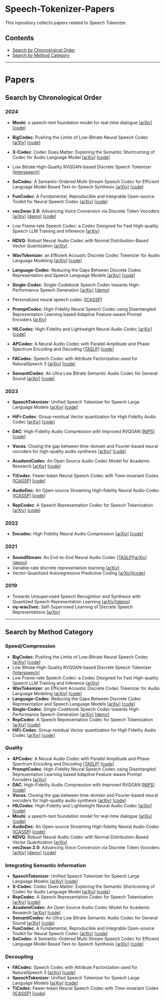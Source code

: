 # Speech-Tokenizer-Papers
This repository  collects papers related to Speech Tokenizer.

## Contents
+ [Search by Chronological Order](#jump1)
+ [Search by Method Category](#jump2)

--------------------------------------------------------------------------------------------------------------
# Papers
## <span id="jump1">Search by Chronological Order</span>
### 2024

-  **Moshi**: a speech-text foundation model for real-time dialogue [[arXiv](https://arxiv.org/pdf/2410.00037)] [[code](https://github.com/kyutai-labs/moshi)]


-  **BigCodec**: Pushing the Limits of Low-Bitrate  Neural Speech Codec [[arXiv](https://arxiv.org/pdf/2409.05377)] [[code](https://github.com/Aria-K-Alethia/BigCodec)]
-  **X-Codec**: Codec Does Matter: Exploring the Semantic Shortcoming of Codec for Audio Language Model [[arXiv](https://arxiv.org/pdf/2408.17175)] [[code](https://github.com/zhenye234/xcodec)]
-  Low Bitrate High-Quality RVQGAN-based Discrete Speech Tokenizer [[Interspeech](https://www.isca-archive.org/interspeech_2024/shechtman24_interspeech.html)]

-  **SoCodec**: A Semantic-Ordered Multi-Stream Speech Codec for Efficient Language Model Based Text-to-Speech Synthesis [[arXiv](https://arxiv.org/pdf/2409.00933)] [[code](https://github.com/hhguo/SoCodec)]

-  **FunCodec**: A Fundamental, Reproducible and Integrable Open-source Toolkit for Neural Speech Codec [[arXiv](https://arxiv.org/pdf/2309.07405)] [[code](https://github.com/modelscope/FunCodec)]

-  **vec2wav 2.0**: Advancing Voice Conversion via Discrete Token Vocoders [[arXiv](https://arxiv.org/pdf/2409.01995)] [[demo](https://cantabile-kwok.github.io/vec2wav2/)] [[code](https://github.com/cantabile-kwok/vec2wav2.0)]

-  Low Frame-rate Speech Codec: a Codec Designed for Fast High-quality Speech LLM Training and Inference [[arXiv](https://arxiv.org/pdf/2409.12117)]
-  **NDVQ**: Robust Neural Audio Codec with Normal Distribution-Based Vector Quantization [[arXiv](https://arxiv.org/pdf/2409.12717)]
-  **WavTokenizer**: an Efficient Acoustic Discrete Codec Tokenizer for Audio Language Modeling [[arXiv](https://arxiv.org/abs/2408.16532)] [[code](https://github.com/jishengpeng/WavTokenizer)]
-  **Language-Codec**: Reducing the Gaps Between Discrete Codec Representation and Speech Language Models [[arXiv](https://arxiv.org/pdf/2402.12208)] [[code](https://github.com/jishengpeng/languagecodec)]
-  **Single-Codec**: Single-Codebook Speech Codec towards High-Performance Speech Generation [[arXiv](https://arxiv.org/pdf/2406.07422)] [[demo](https://kkksuper.github.io/Single-Codec/)]
-  Personalized neural speech codec [[ICASSP](https://ieeexplore.ieee.org/abstract/document/10446067)]
-  **PromptCodec**: High-Fidelity Neural Speech Codec using Disentangled Representation Learning based Adaptive Feature-aware Prompt Encoders [[arXiv](https://arxiv.org/pdf/2404.02702)]
-  **HILCodec**: High-Fidelity and Lightweight Neural Audio Codec [[arXiv](https://arxiv.org/pdf/2405.04752)] [[code](https://github.com/aask1357/hilcodec)]
-  **APCodec**: A Neural Audio Codec with Parallel Amplitude and Phase Spectrum Encoding and Decoding [[TASLP](https://arxiv.org/abs/2402.10533)] [[code](https://github.com/YangAi520/APCodec)]
-  **FACodec**: Speech Codec with Attribute Factorization used for NaturalSpeech 3 [[arXiv](https://arxiv.org/pdf/2403.03100)] [[code](https://github.com/lifeiteng/naturalspeech3_facodec)]
- **SemantiCodec**: An Ultra Low Bitrate Semantic Audio Codec for General Sound [[arXiv](https://arxiv.org/abs/2405.00233)] [[code](https://github.com/haoheliu/SemantiCodec-inference)]

### 2023
-  **SpeechTokenizer**: Unified Speech Tokenizer for Speech Large Language Models  [[arXiv](https://arxiv.org/abs/2308.16692)] [[code](https://github.com/ZhangXInFD/SpeechTokenizer/)]

-  **HiFi-Codec**: Group-residual Vector quantization for High Fidelity Audio Codec [[arXiv](https://arxiv.org/abs/2305.02765)] [[code](https://github.com/yangdongchao/AcademiCodec)]
-  **DAC**: High-Fidelity Audio Compression with Improved RVQGAN  [[NIPS](https://arxiv.org/pdf/2306.06546)] [[code](https://github.com/descriptinc/descript-audio-codec)]
-  **Vocos**: Closing the gap between time-domain and Fourier-based neural vocoders for high-quality audio synthesis [[arXiv](https://arxiv.org/pdf/2306.00814.pdf)] [[code](https://github.com/gemelo-ai/vocos)]
-  **AcademiCodec**: An Open Source Audio Codec Model for Academic Research [[arXiv](https://arxiv.org/pdf/2305.02765.pdf)] [[code](https://github.com/yangdongchao/AcademiCodec)]
-  **TiCodec**: Fewer-token Neural Speech Codec with Time-invariant Codes [[ICASSP](https://arxiv.org/abs/2310.00014)] [[code](https://github.com/y-ren16/TiCodec)]
- **AudioDec**: An Open-source Streaming High-fidelity Neural Audio Codec [[ICASSP](https://ieeexplore.ieee.org/document/10096509)] [[code](https://github.com/facebookresearch/AudioDec)]
- **RepCodec**: A Speech Representation Codec for Speech Tokenization [[arXiv](https://arxiv.org/abs/2309.00169)] [[code](https://github.com/mct10/RepCodec)]


### 2022
-  **Encodec**: High Fidelity Neural Audio Compression [[arXiv](https://arxiv.org/abs/2210.13438)] [[code](https://github.com/facebookresearch/encodec)]


### 2021
- **SoundStream**: An End-to-End Neural Audio Codec  [[TASLP](https://ieeexplore.ieee.org/document/9625818)][[arXiv](https://arxiv.org/abs/2107.03312)][[demo](https://blog.research.google/2021/08/soundstream-end-to-end-neural-audio.html?m=1)] 
-  Variable-rate discrete representation learning [[arXiv](https://arxiv.org/abs/2103.06089)]
-  Vector-Quantized Autoregressive Predictive Coding [[arXiv](https://arxiv.org/abs/2005.08392)][[code](https://github.com/iamyuanchung/VQ-APC)]


### 2019
- Towards Unsupervised Speech Recognition and Synthesis with Quantized Speech Representation Learning [[arXiv](https://arxiv.org/abs/1910.12729)][[demo](https://ttaoretw.github.io/SeqRQ-AE/demo.html)]
- **vq-wav2vec**: Self-Supervised Learning of Discrete Speech Representations  [[arXiv](https://arxiv.org/abs/1910.05453)]

--------------------------------------------------------------------------------------------------------------
## <span id="jump2">Search by Method Category</span>
### Speed/Compression

-  **BigCodec**: Pushing the Limits of Low-Bitrate  Neural Speech Codec [[arXiv](https://arxiv.org/pdf/2409.05377)] [[code](https://github.com/Aria-K-Alethia/BigCodec)]
-  Low Bitrate High-Quality RVQGAN-based Discrete Speech Tokenizer [[Interspeech](https://www.isca-archive.org/interspeech_2024/shechtman24_interspeech.html)]
-  Low Frame-rate Speech Codec: a Codec Designed for Fast High-quality Speech LLM Training and Inference [[arXiv](https://arxiv.org/pdf/2409.12117)]
-  **WavTokenizer**: an Efficient Acoustic Discrete Codec Tokenizer for Audio Language Modeling [[arXiv](https://arxiv.org/abs/2408.16532)] [[code](https://github.com/jishengpeng/WavTokenizer)]
-  **Language-Codec**: Reducing the Gaps Between Discrete Codec Representation and Speech Language Models [[arXiv](https://arxiv.org/pdf/2402.12208)] [[code](https://github.com/jishengpeng/languagecodec)]
-  **Single-Codec**: Single-Codebook Speech Codec towards High-Performance Speech Generation [[arXiv](https://arxiv.org/pdf/2406.07422)] [[demo](https://kkksuper.github.io/Single-Codec/)]
-  **RepCodec**: A Speech Representation Codec for Speech Tokenization [[arXiv](https://arxiv.org/abs/2309.00169)] [[code](https://github.com/mct10/RepCodec)]
-  **HiFi-Codec**: Group-residual Vector quantization for High Fidelity Audio Codec [[arXiv](https://arxiv.org/abs/2305.02765)] [[code](https://github.com/yangdongchao/AcademiCodec)]



### Quality 
-  **APCodec**: A Neural Audio Codec with Parallel Amplitude and Phase Spectrum Encoding and Decoding [[TASLP](https://arxiv.org/abs/2402.10533)] [[code](https://github.com/YangAi520/APCodec)]
-  **PromptCodec**: High-Fidelity Neural Speech Codec using Disentangled Representation Learning based Adaptive Feature-aware Prompt Encoders [[arXiv](https://arxiv.org/pdf/2404.02702)]
-  **DAC**: High-Fidelity Audio Compression with Improved RVQGAN  [[NIPS](https://arxiv.org/pdf/2306.06546)] [[code](https://github.com/descriptinc/descript-audio-codec)]
-  **Vocos**: Closing the gap between time-domain and Fourier-based neural vocoders for high-quality audio synthesis [[arXiv](https://arxiv.org/pdf/2306.00814.pdf)] [[code](https://github.com/gemelo-ai/vocos)]
-  **HILCodec**: High-Fidelity and Lightweight Neural Audio Codec [[arXiv](https://arxiv.org/pdf/2405.04752)] [[code](https://github.com/aask1357/hilcodec)]
-  **Moshi**: a speech-text foundation model for real-time dialogue [[arXiv](https://arxiv.org/pdf/2410.00037)] [[code](https://github.com/kyutai-labs/moshi)]
- **AudioDec**: An Open-source Streaming High-fidelity Neural Audio Codec [[ICASSP](https://ieeexplore.ieee.org/document/10096509)] [[code](https://github.com/facebookresearch/AudioDec)]
-  **NDVQ**: Robust Neural Audio Codec with Normal Distribution-Based Vector Quantization [[arXiv](https://arxiv.org/pdf/2409.12717)]
-  **vec2wav 2.0**: Advancing Voice Conversion via Discrete Token Vocoders [[arXiv](https://arxiv.org/pdf/2409.01995)] [[demo](https://cantabile-kwok.github.io/vec2wav2/)] [[code](https://github.com/cantabile-kwok/vec2wav2.0)]

### Integrating Semantic Information
-  **SpeechTokenizer**: Unified Speech Tokenizer for Speech Large Language Models  [[arXiv](https://arxiv.org/abs/2308.16692)] [[code](https://github.com/ZhangXInFD/SpeechTokenizer/)]
-  **X-Codec**: Codec Does Matter: Exploring the Semantic Shortcoming of Codec for Audio Language Model [[arXiv](https://arxiv.org/pdf/2408.17175)] [[code](https://github.com/zhenye234/xcodec)]
- **RepCodec**: A Speech Representation Codec for Speech Tokenization [[arXiv](https://arxiv.org/abs/2309.00169)] [[code](https://github.com/mct10/RepCodec)]
-  **AcademiCodec**: An Open Source Audio Codec Model for Academic Research [[arXiv](https://arxiv.org/pdf/2305.02765.pdf)] [[code](https://github.com/yangdongchao/AcademiCodec)]
- **SemantiCodec**: An Ultra Low Bitrate Semantic Audio Codec for General Sound [[arXiv](https://arxiv.org/abs/2405.00233)] [[code](https://github.com/haoheliu/SemantiCodec-inference)]
-  **FunCodec**: A Fundamental, Reproducible and Integrable Open-source Toolkit for Neural Speech Codec [[arXiv](https://arxiv.org/pdf/2309.07405)] [[code](https://github.com/modelscope/FunCodec)]
-  **SoCodec**: A Semantic-Ordered Multi-Stream Speech Codec for Efficient Language Model Based Text-to-Speech Synthesis [[arXiv](https://arxiv.org/pdf/2409.00933)] [[code](https://github.com/hhguo/SoCodec)]


### Decoupling 
-  **FACodec**: Speech Codec with Attribute Factorization used for NaturalSpeech 3 [[arXiv](https://arxiv.org/pdf/2403.03100)] [[code](https://github.com/lifeiteng/naturalspeech3_facodec)]
-  **SpeechTokenizer**: Unified Speech Tokenizer for Speech Large Language Models  [[arXiv](https://arxiv.org/abs/2308.16692)] [[code](https://github.com/ZhangXInFD/SpeechTokenizer/)]
-  **TiCodec**: Fewer-token Neural Speech Codec with Time-invariant Codes [[ICASSP](https://arxiv.org/abs/2310.00014)] [[code](https://github.com/y-ren16/TiCodec)]

